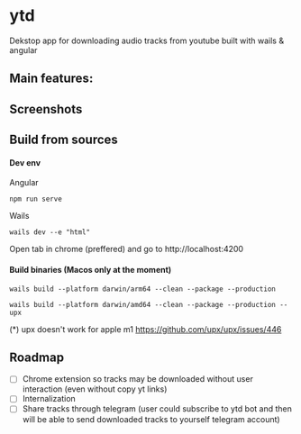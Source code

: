 # ytd

Dekstop app for downloading audio tracks from youtube built with wails & angular

## Main features:

## Screenshots

## Build from sources

#### Dev env

Angular

`npm run serve`

Wails

`wails dev --e "html"`

Open tab in chrome (preffered) and go to http://localhost:4200

#### Build binaries (Macos only at the moment)

`wails build --platform darwin/arm64 --clean --package --production`

`wails build --platform darwin/amd64 --clean --package --production --upx`

(*) upx doesn't work for apple m1 https://github.com/upx/upx/issues/446

## Roadmap
- [ ] Chrome extension so tracks may be downloaded without user interaction (even without copy yt links)
- [ ] Internalization
- [ ] Share tracks through telegram (user could subscribe to ytd bot and then will be able to send downloaded tracks to yourself telegram account)
